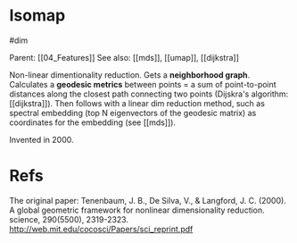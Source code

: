 # Isomap

#dim

Parent: [[04_Features]]
See also: [[mds]], [[umap]], [[dijkstra]]

Non-linear dimentionality reduction. Gets a **neighborhood graph**. Calculates a **geodesic metrics** between points = a sum of point-to-point distances along the closest path connecting two points (Dijskra's algorithm: [[dijkstra]]). Then follows with a linear dim reduction method, such as spectral embedding (top N eigenvectors of the geodesic matrix) as coordinates for the embedding (see [[mds]]).

Invented in 2000.

# Refs

The original paper:
Tenenbaum, J. B., De Silva, V., & Langford, J. C. (2000). A global geometric framework for nonlinear dimensionality reduction. science, 290(5500), 2319-2323.
http://web.mit.edu/cocosci/Papers/sci_reprint.pdf